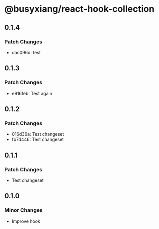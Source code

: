 # @busyxiang/react-hook-collection

## 0.1.4

### Patch Changes

- dac096d: test

## 0.1.3

### Patch Changes

- e916feb: Test again

## 0.1.2

### Patch Changes

- 016d36a: Test changeset
- fb7d446: Test changeset

## 0.1.1

### Patch Changes

- Test changeset

## 0.1.0

### Minor Changes

- Improve hook
